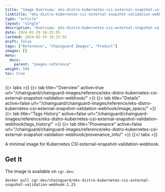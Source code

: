 ```yaml
---
title: "Image Overview: eks-distro-kubernetes-csi-external-snapshot-validation-webhook"
linktitle: "eks-distro-kubernetes-csi-external-snapshot-validation-webhook"
type: "article"
layout: "single"
description: "Overview: eks-distro-kubernetes-csi-external-snapshot-validation-webhook Chainguard Image"
date: 2024-02-29 16:25:55
lastmod: 2024-02-29 16:25:55
draft: false
tags: ["Reference", "Chainguard Images", "Product"]
images: []
menu: 
  docs: 
    parent: "images-reference"
weight: 500
toc: true
---
```


{{< tabs >}}
{{< tab title="Overview" active=true url="/chainguard/chainguard-images/reference/eks-distro-kubernetes-csi-external-snapshot-validation-webhook/" >}}
{{< tab title="Details" active=false url="/chainguard/chainguard-images/reference/eks-distro-kubernetes-csi-external-snapshot-validation-webhook/image_specs/" >}}
{{< tab title="Tags History" active=false url="/chainguard/chainguard-images/reference/eks-distro-kubernetes-csi-external-snapshot-validation-webhook/tags_history/" >}}
{{< tab title="Provenance" active=false url="/chainguard/chainguard-images/reference/eks-distro-kubernetes-csi-external-snapshot-validation-webhook/provenance_info/" >}}
{{</ tabs >}}

A minimal image for Kubernetes CSI external-snapshot-validation-webhook.

## Get It

The image is available on `cgr.dev`:

```
docker pull cgr.dev/chainguard/eks-distro-kubernetes-csi-external-snapshot-validation-webhook:1.23
```
